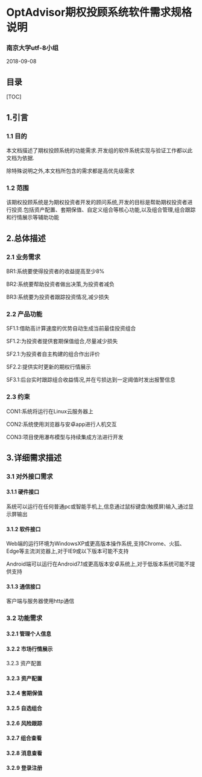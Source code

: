 # OptAdvisor期权投顾系统软件需求规格说明

### 南京大学utf-8小组

2018-09-08

## 目录

[TOC]

## 1.引言

### 1.1 目的

本文档描述了期权投顾系统的功能需求.开发组的软件系统实现与验证工作都以此文档为依据.

除特殊说明之外,本文档所包含的需求都是高优先级需求

### 1.2 范围

该期权投顾系统是为期权投资者开发的顾问系统,开发的目标是帮助期权投资者进行投资.包括资产配置、套期保值、自定义组合等核心功能,以及组合管理,组合跟踪和行情展示等辅助功能

## 2.总体描述

### 2.1 业务需求

BR1:系统要使得投资者的收益提高至少8%

BR2:系统要帮助投资者做出决策,为投资者减负

BR3:系统要为投资者跟踪投资情况,减少损失

### 2.2 产品功能

SF1.1:借助高计算速度的优势自动生成当前最佳投资组合

SF1.2:为投资者提供套期保值组合,尽量减少损失

SF2.1:为投资者自主构建的组合作出评价

SF2.2:提供实时更新的期权行情展示

SF3.1:后台实时跟踪组合收益情况,并在亏损达到一定阈值时发出报警信息

### 2.3 约束

CON1:系统将运行在Linux云服务器上

CON2:系统使用浏览器与安卓app进行人机交互

CON3:项目使用瀑布模型与持续集成方法进行开发

## 3.详细需求描述

### 3.1 对外接口需求

#### 3.1.1 硬件接口

系统可以运行在任何普通pc或智能手机上,信息通过鼠标键盘(触摸屏)输入,通过显示屏输出

#### 3.1.2 软件接口

Web端的运行环境为WindowsXP或更高版本操作系统,支持Chrome、火狐、Edge等主流浏览器上,对于IE9或以下版本可能不支持

Android端可以运行在Android7.1或更高版本安卓系统上,对于低版本系统可能不提供支持

#### 3.1.3 通信接口

客户端与服务器使用http通信

### 3.2 功能需求

#### 3.2.1 管理个人信息

#### 3.2.2 市场行情展示

3.2.3 资产配置

#### 3.2.3 资产配置

#### 3.2.4 套期保值

#### 3.2.5 自选组合

#### 3.2.6 风险跟踪

#### 3.2.7 组合查看

#### 3.2.8 消息查看

#### 3.2.9 登录注册